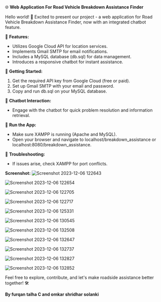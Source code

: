 🌐 **Web Application For Road Vehicle Breakdown Assistance Finder**

Hello world! 🚗 Excited to present our project - a web application for Road Vehicle Breakdown Assistance Finder, now with an integrated chatbot feature.

🔧 **Features:**
- Utilizes Google Cloud API for location services.
- Implements Gmail SMTP for email notifications.
- Includes a MySQL database (db.sql) for data management.
- Introduces a responsive chatbot for instant assistance.

🚀 **Getting Started:**
1. Get the required API key from Google Cloud (free or paid).
2. Set up Gmail SMTP with your email and password.
3. Copy and run db.sql on your MySQL database.

🤖 **Chatbot Interaction:**
- Engage with the chatbot for quick problem resolution and information retrieval.

🏁 **Run the App:**
- Make sure XAMPP is running (Apache and MySQL).
- Open your browser and navigate to localhost/breakdown_assistance or localhost:8080/breakdown_assistance.

🚦 **Troubleshooting:**
- If issues arise, check XAMPP for port conflicts.

 **Screenshot:**
 ![Screenshot 2023-12-06 122643](https://github.com/user-attachments/assets/60d3ec4d-2bc6-4f3a-a9c8-685694698743)

![Screenshot 2023-12-06 122654](https://github.com/user-attachments/assets/ab57a686-16a0-449a-be00-aa0e6c3f8b3c)

![Screenshot 2023-12-06 122705](https://github.com/user-attachments/assets/50737dbb-ecc0-4a87-a1f6-2128043802e8)

![Screenshot 2023-12-06 122717](https://github.com/user-attachments/assets/f407673e-6577-4cdb-a689-e899b715f4e7)

![Screenshot 2023-12-06 125331](https://github.com/user-attachments/assets/09f82721-035f-4a8e-b803-22a1d69a5001)

![Screenshot 2023-12-06 130545](https://github.com/user-attachments/assets/4cf81c2e-5862-4843-af41-80e4164cc721)

![Screenshot 2023-12-06 132508](https://github.com/user-attachments/assets/a2343e54-1b98-4609-b656-72fae1844a17)

![Screenshot 2023-12-06 132647](https://github.com/user-attachments/assets/affe351b-1783-4238-9d92-68d54e749172)

![Screenshot 2023-12-06 132737](https://github.com/user-attachments/assets/44a8edaf-e69a-44b7-b851-939fe4986f90)

![Screenshot 2023-12-06 132827](https://github.com/user-attachments/assets/27019a66-6a71-44fc-aa80-c1de0c5f6e3a)

![Screenshot 2023-12-06 132852](https://github.com/user-attachments/assets/09c48e39-0c45-4a4e-ac22-79933ce88787)

Feel free to explore, contribute, and let's make roadside assistance better together! 🛠️

**By furqan talha C and omkar shridhar solanki**
